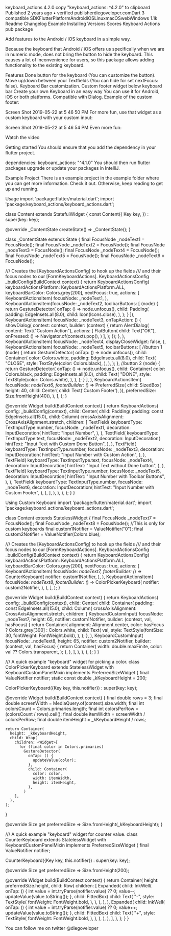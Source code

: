 keyboard_actions 4.2.0 copy "keyboard_actions: ^4.2.0" to clipboard
Published 2 years ago • verified publisherdiegoveloper.comDart 3 compatible
SDKFlutterPlatformAndroidiOSLinuxmacOSwebWindows
1.1k
Readme
Changelog
Example
Installing
Versions
Scores
Keyboard Actions 
pub package

Add features to the Android / iOS keyboard in a simple way.

Because the keyboard that Android / iOS offers us specifically when we are in numeric mode, does not bring the button to hide the keyboard. This causes a lot of inconvenience for users, so this package allows adding functionality to the existing keyboard.



Features 
Done button for the keyboard (You can customize the button).
Move up/down between your Textfields (You can hide for set nextFocus: false).
Keyboard Bar customization.
Custom footer widget below keyboard bar
Create your own Keyboard in an easy way
You can use it for Android, iOS or both platforms.
Compatible with Dialog.
Example of the custom footer:

Screen Shot 2019-05-22 at 5 46 50 PM
For more fun, use that widget as a custom keyboard with your custom input:

Screen Shot 2019-05-22 at 5 46 54 PM
Even more fun:

Watch the video

Getting started 
You should ensure that you add the dependency in your flutter project.

dependencies:
  keyboard_actions: "^4.1.0"
You should then run flutter packages upgrade or update your packages in IntelliJ.

Example Project 
There is an example project in the example folder where you can get more information. Check it out. Otherwise, keep reading to get up and running.

Usage 
import  'package:flutter/material.dart';
import  'package:keyboard_actions/keyboard_actions.dart';


class Content extends StatefulWidget {
  const Content({
    Key key,
  }) : super(key: key);

  @override
  _ContentState createState() => _ContentState();
}

class _ContentState extends State<Content> {
  final FocusNode _nodeText1 = FocusNode();
  final FocusNode _nodeText2 = FocusNode();
  final FocusNode _nodeText3 = FocusNode();
  final FocusNode _nodeText4 = FocusNode();
  final FocusNode _nodeText5 = FocusNode();
  final FocusNode _nodeText6 = FocusNode();

  /// Creates the [KeyboardActionsConfig] to hook up the fields
  /// and their focus nodes to our [FormKeyboardActions].
  KeyboardActionsConfig _buildConfig(BuildContext context) {
    return KeyboardActionsConfig(
      keyboardActionsPlatform: KeyboardActionsPlatform.ALL,
      keyboardBarColor: Colors.grey[200],
      nextFocus: true,
      actions: [
        KeyboardActionsItem(
          focusNode: _nodeText1,
        ),
        KeyboardActionsItem(focusNode: _nodeText2, toolbarButtons: [
          (node) {
            return GestureDetector(
              onTap: () => node.unfocus(),
              child: Padding(
                padding: EdgeInsets.all(8.0),
                child: Icon(Icons.close),
              ),
            );
          }
        ]),
        KeyboardActionsItem(
          focusNode: _nodeText3,
          onTapAction: () {
            showDialog(
                context: context,
                builder: (context) {
                  return AlertDialog(
                    content: Text("Custom Action"),
                    actions: <Widget>[
                      FlatButton(
                        child: Text("OK"),
                        onPressed: () => Navigator.of(context).pop(),
                      )
                    ],
                  );
                });
          },
        ),
        KeyboardActionsItem(
          focusNode: _nodeText4,
          displayCloseWidget: false,
        ),
          KeyboardActionsItem(
          focusNode: _nodeText5,
          toolbarButtons: [
            //button 1
            (node) {
              return GestureDetector(
                onTap: () => node.unfocus(),
                child: Container(
                  color: Colors.white,
                  padding: EdgeInsets.all(8.0),
                  child: Text(
                    "CLOSE",
                    style: TextStyle(color: Colors.black),
                  ),
                ),
              );
            },
            //button 2
            (node) {
              return GestureDetector(
                onTap: () => node.unfocus(),
                child: Container(
                  color: Colors.black,
                  padding: EdgeInsets.all(8.0),
                  child: Text(
                    "DONE",
                    style: TextStyle(color: Colors.white),
                  ),
                ),
              );
            }
          ],
        ),
        KeyboardActionsItem(
          focusNode: _nodeText6,
          footerBuilder: (_) => PreferredSize(
              child: SizedBox(
                  height: 40,
                  child: Center(
                    child: Text('Custom Footer'),
                  )),
              preferredSize: Size.fromHeight(40)),
        ),
      ],
    );
  }

  @override
  Widget build(BuildContext context) {
    return KeyboardActions(
      config: _buildConfig(context),
      child: Center(
        child: Padding(
          padding: const EdgeInsets.all(15.0),
          child: Column(
            crossAxisAlignment: CrossAxisAlignment.stretch,
            children: <Widget>[
              TextField(
                keyboardType: TextInputType.number,
                focusNode: _nodeText1,
                decoration: InputDecoration(
                  hintText: "Input Number",
                ),
              ),
              TextField(
                keyboardType: TextInputType.text,
                focusNode: _nodeText2,
                decoration: InputDecoration(
                  hintText: "Input Text with Custom Done Button",
                ),
              ),
              TextField(
                keyboardType: TextInputType.number,
                focusNode: _nodeText3,
                decoration: InputDecoration(
                  hintText: "Input Number with Custom Action",
                ),
              ),
              TextField(
                keyboardType: TextInputType.text,
                focusNode: _nodeText4,
                decoration: InputDecoration(
                  hintText: "Input Text without Done button",
                ),
              ),
              TextField(
                keyboardType: TextInputType.number,
                focusNode: _nodeText5,
                decoration: InputDecoration(
                  hintText: "Input Number with Toolbar Buttons",
                ),
              ),
              TextField(
                keyboardType: TextInputType.number,
                focusNode: _nodeText6,
                decoration: InputDecoration(
                  hintText: "Input Number with Custom Footer",
                ),
              ),
            ],
          ),
        ),
      ),
    );
  }
}

Using Custom Keyboard 
import  'package:flutter/material.dart';
import  'package:keyboard_actions/keyboard_actions.dart';

class Content extends StatelessWidget {
  final FocusNode _nodeText7 = FocusNode();
  final FocusNode _nodeText8 = FocusNode();
  //This is only for custom keyboards
  final custom1Notifier = ValueNotifier<String>("0");
  final custom2Notifier = ValueNotifier<Color>(Colors.blue);

  /// Creates the [KeyboardActionsConfig] to hook up the fields
  /// and their focus nodes to our [FormKeyboardActions].
  KeyboardActionsConfig _buildConfig(BuildContext context) {
    return KeyboardActionsConfig(
      keyboardActionsPlatform: KeyboardActionsPlatform.ALL,
      keyboardBarColor: Colors.grey[200],
      nextFocus: true,
      actions: [
        KeyboardActionsItem(
          focusNode: _nodeText7,
          footerBuilder: (_) => CounterKeyboard(
            notifier: custom1Notifier,
          ),
        ),
        KeyboardActionsItem(
          focusNode: _nodeText8,
          footerBuilder: (_) => ColorPickerKeyboard(
            notifier: custom2Notifier,
          ),
        ),
      ],
    );
  }

  @override
  Widget build(BuildContext context) {
    return KeyboardActions(
      config: _buildConfig(context),
      child: Center(
        child: Container(
          padding: const EdgeInsets.all(15.0),
          child: Column(
            crossAxisAlignment: CrossAxisAlignment.stretch,
            children: <Widget>[
              KeyboardCustomInput<String>(
                focusNode: _nodeText7,
                height: 65,
                notifier: custom1Notifier,
                builder: (context, val, hasFocus) {
                  return Container(
                    alignment: Alignment.center,
                    color: hasFocus ? Colors.grey[300] : Colors.white,
                    child: Text(
                      val,
                      style:
                          TextStyle(fontSize: 30, fontWeight: FontWeight.bold),
                    ),
                  );
                },
              ),
              KeyboardCustomInput<Color>(
                focusNode: _nodeText8,
                height: 65,
                notifier: custom2Notifier,
                builder: (context, val, hasFocus) {
                  return Container(
                    width: double.maxFinite,
                    color: val ?? Colors.transparent,
                  );
                },
              ),
            ],
          ),
        ),
      ),
    );
  }
}


/// A quick example "keyboard" widget for picking a color.
class ColorPickerKeyboard extends StatelessWidget
    with KeyboardCustomPanelMixin<Color>
    implements PreferredSizeWidget {
  final ValueNotifier<Color> notifier;
  static const double _kKeyboardHeight = 200;

  ColorPickerKeyboard({Key key, this.notifier}) : super(key: key);

  @override
  Widget build(BuildContext context) {
    final double rows = 3;
    final double screenWidth = MediaQuery.of(context).size.width;
    final int colorsCount = Colors.primaries.length;
    final int colorsPerRow = (colorsCount / rows).ceil();
    final double itemWidth = screenWidth / colorsPerRow;
    final double itemHeight = _kKeyboardHeight / rows;

    return Container(
      height: _kKeyboardHeight,
      child: Wrap(
        children: <Widget>[
          for (final color in Colors.primaries)
            GestureDetector(
              onTap: () {
                updateValue(color);
              },
              child: Container(
                color: color,
                width: itemWidth,
                height: itemHeight,
              ),
            )
        ],
      ),
    );
  }

  @override
  Size get preferredSize => Size.fromHeight(_kKeyboardHeight);
}

/// A quick example "keyboard" widget for counter value.
class CounterKeyboard extends StatelessWidget
    with KeyboardCustomPanelMixin<String>
    implements PreferredSizeWidget {
  final ValueNotifier<String> notifier;

  CounterKeyboard({Key key, this.notifier}) : super(key: key);

  @override
  Size get preferredSize => Size.fromHeight(200);

  @override
  Widget build(BuildContext context) {
    return Container(
      height: preferredSize.height,
      child: Row(
        children: [
          Expanded(
            child: InkWell(
              onTap: () {
                int value = int.tryParse(notifier.value) ?? 0;
                value--;
                updateValue(value.toString());
              },
              child: FittedBox(
                child: Text(
                  "-",
                  style: TextStyle(
                    fontWeight: FontWeight.bold,
                  ),
                ),
              ),
            ),
          ),
          Expanded(
            child: InkWell(
              onTap: () {
                int value = int.tryParse(notifier.value) ?? 0;
                value++;
                updateValue(value.toString());
              },
              child: FittedBox(
                child: Text(
                  "+",
                  style: TextStyle(
                    fontWeight: FontWeight.bold,
                  ),
                ),
              ),
            ),
          ),
        ],
      ),
    );
  }
}


You can follow me on twitter @diegoveloper
